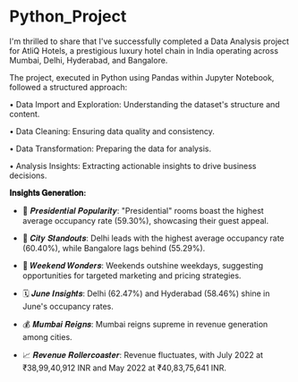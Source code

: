 # Python_Project


I'm thrilled to share that I've successfully completed a Data Analysis project for AtliQ Hotels, a prestigious luxury hotel chain in India operating across Mumbai, Delhi, Hyderabad, and Bangalore.

The project, executed in Python using Pandas within Jupyter Notebook, followed a structured approach:

•	Data Import and Exploration: Understanding the dataset's structure and content.

•	Data Cleaning: Ensuring data quality and consistency.

•	Data Transformation: Preparing the data for analysis.

•	Analysis Insights: Extracting actionable insights to drive business decisions.


**𝐈𝐧𝐬𝐢𝐠𝐡𝐭𝐬 𝐆𝐞𝐧𝐞𝐫𝐚𝐭𝐢𝐨𝐧:**

- 🏢 𝑷𝒓𝒆𝒔𝒊𝒅𝒆𝒏𝒕𝒊𝒂𝒍 𝑷𝒐𝒑𝒖𝒍𝒂𝒓𝒊𝒕𝒚: "Presidential" rooms boast the highest average occupancy rate (59.30%), showcasing their guest appeal.

- 🌆 𝑪𝒊𝒕𝒚 𝑺𝒕𝒂𝒏𝒅𝒐𝒖𝒕𝒔: Delhi leads with the highest average occupancy rate (60.40%), while Bangalore lags behind (55.29%).

- 🌟 𝑾𝒆𝒆𝒌𝒆𝒏𝒅 𝑾𝒐𝒏𝒅𝒆𝒓𝒔: Weekends outshine weekdays, suggesting opportunities for targeted marketing and pricing strategies.

- 🗓️ 𝑱𝒖𝒏𝒆 𝑰𝒏𝒔𝒊𝒈𝒉𝒕𝒔: Delhi (62.47%) and Hyderabad (58.46%) shine in June's occupancy rates.

- 💰 𝑴𝒖𝒎𝒃𝒂𝒊 𝑹𝒆𝒊𝒈𝒏𝒔: Mumbai reigns supreme in revenue generation among cities.

- 📈 𝑹𝒆𝒗𝒆𝒏𝒖𝒆 𝑹𝒐𝒍𝒍𝒆𝒓𝒄𝒐𝒂𝒔𝒕𝒆𝒓: Revenue fluctuates, with July 2022 at ₹38,99,40,912 INR and May 2022 at ₹40,83,75,641 INR.
